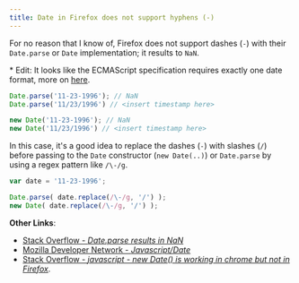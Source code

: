 ```yaml
---
title: Date in Firefox does not support hyphens (-)
---
```


For no reason that I know of, Firefox does not support dashes (`-`) with their `Date.parse` or `Date` implementation; it results to `NaN`.

\* Edit: It looks like the ECMAScript specification requires exactly one date format, more on [here](http://stackoverflow.com/questions/3257460/new-date-is-working-in-chrome-but-not-firefox).

```js
Date.parse('11-23-1996'); // NaN
Date.parse('11/23/1996') // <insert timestamp here>

new Date('11-23-1996'); // NaN
new Date('11/23/1996') // <insert timestamp here>
```

In this case, it's a good idea to replace the dashes (`-`) with slashes (`/`) before passing to the `Date` constructor (`new Date(..)`) or `Date.parse` by using a regex pattern like `/\-/g`.

```js
var date = '11-23-1996';

Date.parse( date.replace(/\-/g, '/') );
new Date( date.replace(/\-/g, '/') );
```

**Other Links**:
- [Stack Overflow - *Date.parse results in NaN*](http://stackoverflow.com/questions/11516332/date-parse-results-in-nan)
- [Mozilla Developer Network - *Javascript/Date*](https://developer.mozilla.org/en-US/docs/Web/JavaScript/Reference/Global_Objects/Date)
- [Stack Overflow - *javascript - new Date() is working in chrome but not in Firefox*](http://stackoverflow.com/questions/3257460/new-date-is-working-in-chrome-but-not-firefox).

